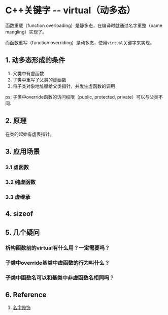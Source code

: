 # C++关键字 -- virtual（动多态）

函数重载（function overloading）是静多态，在编译时就通过名字重整（name mangling）实现了。

而函数重写（function overriding）是动多态，使用`virtual`关键字来实现。

## 1. 动多态形成的条件

1. 父类中有虚函数
2. 子类中重写了父类的虚函数
3. 将子类对象地址赋给父类指针，并发生虚函数的调用

ps: 子类中override函数的访问权限（public, protected, private）可以与父类不同.

## 2. 原理

在类的起始有虚表指针。


## 3. 应用场景

### 3.1 虚函数
### 3.2 纯虚函数
### 3.3 虚继承


## 4. sizeof


## 5. 几个疑问

### 析构函数前的virtual有什么用？一定需要吗？


### 子类中override基类中虚函数的行为叫什么？


### 子类中函数名可以和基类中非虚函数名相同吗？


## 6. Reference

1. [名字修饰](https://zh.wikipedia.org/wiki/%E5%90%8D%E5%AD%97%E4%BF%AE%E9%A5%B0)